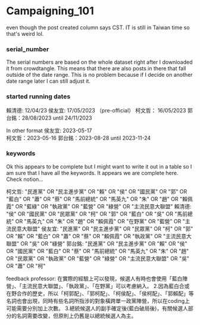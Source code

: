 # Campaigning_101

even though the post created column says CST. IT is still in Taiwan time so that's weird lol.

### serial_number
The serial numbers are based on the whole dataset right after I downloaded it from crowdtangle. This means that there are also posts in there that fall outside of the date range. This is no problem because if I decide on another date range later I can still adjust it. 

### started running dates 
賴清德: 12/04/23
侯友宜: 17/05/2023 （pre-official）
柯文哲： 16/05/2023
郭台銘：28/08/2023 until 24/11/2023

In other format
侯友宜: 2023-05-17         
柯文哲：2023-05-16 
郭台銘：2023-08-28  until 2023-11-24 

### keywords
Ok this appears to be complete but I might want to write it out in a table so I am sure that I have all the keywords. It appears we are 
complete here. Check notion...

柯文哲:	    "民進黨" OR "民主進步黨" OR "賴" OR "侯" OR "國民黨" OR "郭" OR "藍白" OR "蕭" OR "蔡" OR "馬前總統" OR "馬英九" OR "朱" OR "趙" OR "賴佩霞" OR "藍綠" OR "執政黨" OR "藍營" OR "綠營" OR "主流民意大聯盟"
賴清德:		"侯" OR "國民黨" OR "民眾黨" OR "柯" OR "郭" OR "藍白" OR "吳"  OR "馬前總統" OR "馬英九" OR "朱" OR "趙" OR "賴佩霞" OR "在野黨" OR "藍營" OR "主流民意大聯盟"
侯友宜:		"民進黨" OR "民主進步黨" OR "民眾黨" OR "柯" OR "郭" OR "賴" OR "藍白" OR "蕭" OR "蔡" OR "賴佩霞" OR "執政黨" OR "主流民意大聯盟" OR "吳" OR "綠營"
郭台銘:		"民進黨" OR "民主進步黨" OR "賴" OR "侯" OR "國民黨" OR "藍白" OR "蔡"  OR "馬前總統" OR "馬英九" OR "朱" OR "趙" OR "民眾黨" OR "執政黨" OR "藍營" OR "綠營" OR "主流民意大聯盟" OR "吳" OR "蕭" OR "柯"

feedback professor: 在實際的經驗上可以發現，候選人有時也會使用「藍白陣營」、「主流民意大聯盟」、「執政黨」、「在野黨」可以考慮納入。
2.因為藍白合或在野合作的歷史，所以「柯郭配」、「郭柯配」、「柯侯配」、「侯柯配」、「郭賴配」等名詞也會出現，同時有些名詞所指涉的對象橫跨單一政黨陣營，所以在coding上可能需要分別加上次數。
3.總統候選人的副手確定後(藍白破局後)，有關候選人部分的名詞需要改變，但原則上仍舊是以總統候選人為主。



